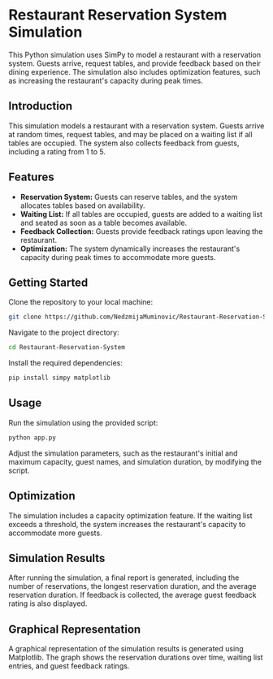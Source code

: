 # Restaurant Reservation System Simulation

This Python simulation uses SimPy to model a restaurant with a reservation system. Guests arrive, request tables, and provide feedback based on their dining experience. The simulation also includes optimization features, such as increasing the restaurant's capacity during peak times.

## Introduction

This simulation models a restaurant with a reservation system. Guests arrive at random times, request tables, and may be placed on a waiting list if all tables are occupied. The system also collects feedback from guests, including a rating from 1 to 5.

## Features

- **Reservation System:** Guests can reserve tables, and the system allocates tables based on availability.
- **Waiting List:** If all tables are occupied, guests are added to a waiting list and seated as soon as a table becomes available.
- **Feedback Collection:** Guests provide feedback ratings upon leaving the restaurant.
- **Optimization:** The system dynamically increases the restaurant's capacity during peak times to accommodate more guests.

## Getting Started

Clone the repository to your local machine:

```bash
git clone https://github.com/NedzmijaMuminovic/Restaurant-Reservation-System
```
Navigate to the project directory:

```bash
cd Restaurant-Reservation-System
```

Install the required dependencies:
```bash
pip install simpy matplotlib
```
## Usage

Run the simulation using the provided script:

```bash
python app.py
```

Adjust the simulation parameters, such as the restaurant's initial and maximum capacity, guest names, and simulation duration, by modifying the script.

## Optimization

The simulation includes a capacity optimization feature. If the waiting list exceeds a threshold, the system increases the restaurant's capacity to accommodate more guests.

## Simulation Results

After running the simulation, a final report is generated, including the number of reservations, the longest reservation duration, and the average reservation duration. If feedback is collected, the average guest feedback rating is also displayed.

## Graphical Representation

A graphical representation of the simulation results is generated using Matplotlib. The graph shows the reservation durations over time, waiting list entries, and guest feedback ratings.
